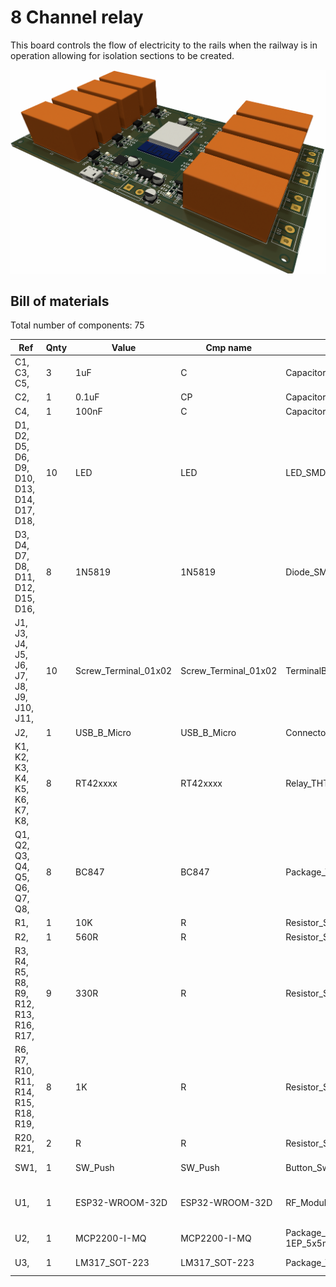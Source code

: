 # 8 Channel relay

This board controls the flow of electricity to the rails when the
railway is in operation allowing for isolation sections to be created.

![3D render of 8 channel relay PCB](/images/relay-8.png)

## Bill of materials

Total number of components: 75

|Ref                                          |Qnty|Value               |Cmp name            |Footprint                                             |Description                                                                                                |Vendor|
|---------------------------------------------|----|--------------------|--------------------|------------------------------------------------------|-----------------------------------------------------------------------------------------------------------|------|
|C1, C3, C5,                                  |3   |1uF                 |C                   |Capacitor_SMD:CP_Elec_4x3                             |Unpolarized capacitor                                                                                      |      |
|C2,                                          |1   |0.1uF               |CP                  |Capacitor_SMD:CP_Elec_4x3                             |                                                                                                           |      |
|C4,                                          |1   |100nF               |C                   |Capacitor_SMD:C_0805_2012Metric                       |Unpolarized capacitor                                                                                      |      |
|D1, D2, D5, D6, D9, D10, D13, D14, D17, D18, |10  |LED                 |LED                 |LED_SMD:LED_0805_2012Metric                           |Light emitting diode                                                                                       |      |
|D3, D4, D7, D8, D11, D12, D15, D16,          |8   |1N5819              |1N5819              |Diode_SMD:D_SMA                                       |40V 1A Schottky Barrier Rectifier Diode, DO-41                                                             |      |
|J1, J3, J4, J5, J6, J7, J8, J9, J10, J11,    |10  |Screw_Terminal_01x02|Screw_Terminal_01x02|TerminalBlock:TerminalBlock_bornier-2_P5.08mm         |Generic screw terminal, single row, 01x02, script generated (kicad-library-utils/schlib/autogen/connector/)|      |
|J2,                                          |1   |USB_B_Micro         |USB_B_Micro         |Connector_USB:USB_Micro-B_Molex_47346-0001            |USB Micro Type B connector                                                                                 |      |
|K1, K2, K3, K4, K5, K6, K7, K8,              |8   |RT42xxxx            |RT42xxxx            |Relay_THT:Relay_DPDT_Schrack-RT2-FormC_RM5mm          |Schrack RT2 relay, monostable dual pole dual throw, DC or AC coil                                          |      |
|Q1, Q2, Q3, Q4, Q5, Q6, Q7, Q8,              |8   |BC847               |BC847               |Package_TO_SOT_SMD:SOT-23                             |0.1A Ic, 45V Vce, NPN Transistor, SOT-23                                                                   |      |
|R1,                                          |1   |10K                 |R                   |Resistor_SMD:R_0805_2012Metric                        |Resistor                                                                                                   |      |
|R2,                                          |1   |560R                |R                   |Resistor_SMD:R_0805_2012Metric                        |Resistor                                                                                                   |      |
|R3, R4, R5, R8, R9, R12, R13, R16, R17,      |9   |330R                |R                   |Resistor_SMD:R_0805_2012Metric                        |Resistor                                                                                                   |      |
|R6, R7, R10, R11, R14, R15, R18, R19,        |8   |1K                  |R                   |Resistor_SMD:R_0805_2012Metric                        |Resistor                                                                                                   |      |
|R20, R21,                                    |2   |R                   |R                   |Resistor_SMD:R_0805_2012Metric                        |Resistor                                                                                                   |      |
|SW1,                                         |1   |SW_Push             |SW_Push             |Button_Switch_SMD:SW_Push_1P1T_NO_6x6mm_H9.5mm        |Push button switch, generic, two pins                                                                      |      |
|U1,                                          |1   |ESP32-WROOM-32D     |ESP32-WROOM-32D     |RF_Module:ESP32-WROOM-32                              |RF Module, ESP32-D0WD SoC, Wi-Fi 802.11b/g/n, Bluetooth, BLE, 32-bit, 2.7-3.6V, onboard antenna, SMD       |      |
|U2,                                          |1   |MCP2200-I-MQ        |MCP2200-I-MQ        |Package_DFN_QFN:QFN-20-1EP_5x5mm_P0.65mm_EP3.35x3.35mm|USB 2.0 to UART Protocol Converter with GPIO, QFN-20                                                       |      |
|U3,                                          |1   |LM317_SOT-223       |LM317_SOT-223       |Package_TO_SOT_SMD:SOT-223-3_TabPin2                  |1.5A 35V Adjustable Linear Regulator, SOT-223                                                              |      |
